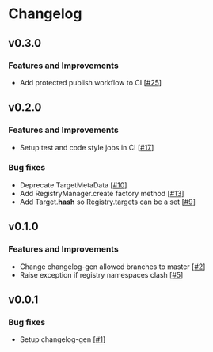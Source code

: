 # Changelog

## v0.3.0

### Features and Improvements

- Add protected publish workflow to CI [[#25](https://github.com/LachlanMarnham/begin/issues/25)]

## v0.2.0

### Features and Improvements

- Setup test and code style jobs in CI [[#17](https://github.com/LachlanMarnham/begin/issues/17)]

### Bug fixes

- Deprecate TargetMetaData [[#10](https://github.com/LachlanMarnham/begin/issues/10)]
- Add RegistryManager.create factory method [[#13](https://github.com/LachlanMarnham/begin/issues/13)]
- Add Target.__hash__ so Registry.targets can be a set [[#9](https://github.com/LachlanMarnham/begin/issues/9)]

## v0.1.0

### Features and Improvements

- Change changelog-gen allowed branches to master [[#2](https://github.com/LachlanMarnham/begin/issues/2)]
- Raise exception if registry namespaces clash [[#5](https://github.com/LachlanMarnham/begin/issues/5)]

## v0.0.1

### Bug fixes

- Setup changelog-gen [[#1](https://github.com/LachlanMarnham/begin/issues/1)]
